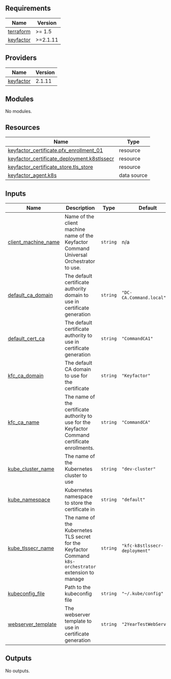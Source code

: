 <!-- BEGIN_TF_DOCS -->
## Requirements

| Name | Version |
|------|---------|
| <a name="requirement_terraform"></a> [terraform](#requirement\_terraform) | >= 1.5 |
| <a name="requirement_keyfactor"></a> [keyfactor](#requirement\_keyfactor) | >=2.1.11 |

## Providers

| Name | Version |
|------|---------|
| <a name="provider_keyfactor"></a> [keyfactor](#provider\_keyfactor) | 2.1.11 |

## Modules

No modules.

## Resources

| Name | Type |
|------|------|
| [keyfactor_certificate.pfx_enrollment_01](https://registry.terraform.io/providers/keyfactor-pub/keyfactor/latest/docs/resources/certificate) | resource |
| [keyfactor_certificate_deployment.k8stlssecr](https://registry.terraform.io/providers/keyfactor-pub/keyfactor/latest/docs/resources/certificate_deployment) | resource |
| [keyfactor_certificate_store.tls_store](https://registry.terraform.io/providers/keyfactor-pub/keyfactor/latest/docs/resources/certificate_store) | resource |
| [keyfactor_agent.k8s](https://registry.terraform.io/providers/keyfactor-pub/keyfactor/latest/docs/data-sources/agent) | data source |

## Inputs

| Name | Description | Type | Default | Required |
|------|-------------|------|---------|:--------:|
| <a name="input_client_machine_name"></a> [client\_machine\_name](#input\_client\_machine\_name) | Name of the client machine name of the Keyfactor Command Universal Orchestrator to use. | `string` | n/a | yes |
| <a name="input_default_ca_domain"></a> [default\_ca\_domain](#input\_default\_ca\_domain) | The default certificate authority domain to use in certificate generation | `string` | `"DC-CA.Command.local"` | no |
| <a name="input_default_cert_ca"></a> [default\_cert\_ca](#input\_default\_cert\_ca) | The default certificate authority to use in certificate generation | `string` | `"CommandCA1"` | no |
| <a name="input_kfc_ca_domain"></a> [kfc\_ca\_domain](#input\_kfc\_ca\_domain) | The default CA domain to use for the certificate | `string` | `"Keyfactor"` | no |
| <a name="input_kfc_ca_name"></a> [kfc\_ca\_name](#input\_kfc\_ca\_name) | The name of the certificate authority to use for the Keyfactor Command certificate enrollments. | `string` | `"CommandCA"` | no |
| <a name="input_kube_cluster_name"></a> [kube\_cluster\_name](#input\_kube\_cluster\_name) | The name of the Kubernetes cluster to use | `string` | `"dev-cluster"` | no |
| <a name="input_kube_namespace"></a> [kube\_namespace](#input\_kube\_namespace) | Kubernetes namespace to store the certificate in | `string` | `"default"` | no |
| <a name="input_kube_tlssecr_name"></a> [kube\_tlssecr\_name](#input\_kube\_tlssecr\_name) | The name of the Kubernetes TLS secret for the Keyfactor Command `k8s-orchestrator` extension to manage | `string` | `"kfc-k8stlssecr-deployment"` | no |
| <a name="input_kubeconfig_file"></a> [kubeconfig\_file](#input\_kubeconfig\_file) | Path to the kubeconfig file | `string` | `"~/.kube/config"` | no |
| <a name="input_webserver_template"></a> [webserver\_template](#input\_webserver\_template) | The webserver template to use in certificate generation | `string` | `"2YearTestWebServer"` | no |

## Outputs

No outputs.
<!-- END_TF_DOCS -->